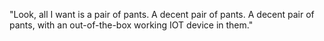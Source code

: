 
"Look, all I want is a pair of pants. A decent pair of pants. A decent pair of pants, with an out-of-the-box working IOT device in them."
